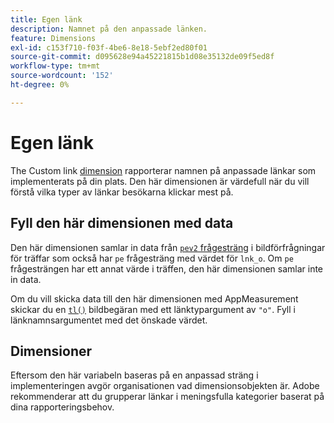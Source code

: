 ```yaml
---
title: Egen länk
description: Namnet på den anpassade länken.
feature: Dimensions
exl-id: c153f710-f03f-4be6-8e18-5ebf2ed80f01
source-git-commit: d095628e94a45221815b1d08e35132de09f5ed8f
workflow-type: tm+mt
source-wordcount: '152'
ht-degree: 0%

---
```


# Egen länk

The Custom link [dimension](overview.md) rapporterar namnen på anpassade länkar som implementerats på din plats. Den här dimensionen är värdefull när du vill förstå vilka typer av länkar besökarna klickar mest på.

## Fyll den här dimensionen med data

Den här dimensionen samlar in data från [`pev2` frågesträng](/help/implement/validate/query-parameters.md) i bildförfrågningar för träffar som också har `pe` frågesträng med värdet för `lnk_o`. Om `pe` frågesträngen har ett annat värde i träffen, den här dimensionen samlar inte in data.

Om du vill skicka data till den här dimensionen med AppMeasurement skickar du en [`tl()`](/help/implement/vars/functions/tl-method.md) bildbegäran med ett länktypargument av `"o"`. Fyll i länknamnsargumentet med det önskade värdet.

## Dimensioner

Eftersom den här variabeln baseras på en anpassad sträng i implementeringen avgör organisationen vad dimensionsobjekten är. Adobe rekommenderar att du grupperar länkar i meningsfulla kategorier baserat på dina rapporteringsbehov.
